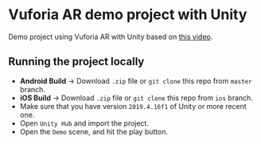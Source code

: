 # Vuforia AR demo project with Unity

Demo project using Vuforia AR with Unity based on [this video](https://www.youtube.com/watch?v=euXgmj04SMQ).

## Running the project locally

* **Android Build** -> Download `.zip` file or `git clone` this repo from `master` branch.
* **iOS Build** -> Download `.zip` file or `git clone` this repo from `ios` branch.
* Make sure that you have version `2019.4.16f1` of Unity or more recent one.
* Open `Unity Hub` and import the project.
* Open the `Demo` scene, and hit the play button.